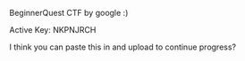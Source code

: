 BeginnerQuest CTF by google :)

Active Key: NKPNJRCH

I think you can paste this in and upload to continue progress?